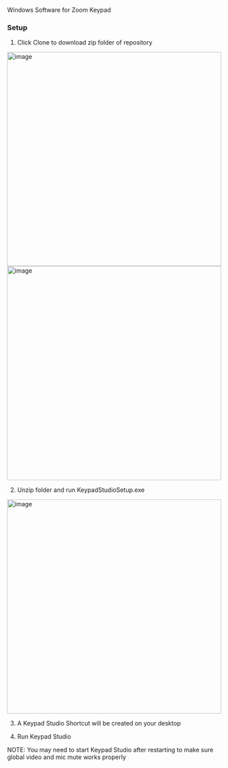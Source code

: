 Windows Software for Zoom Keypad

### Setup

1. Click Clone to download zip folder of repository 

<img width="500" alt="image" src="https://github.com/kwalczuk/test/assets/44985287/63a98543-81ed-4ded-b8d1-1bb8fef5ed63">

<img width="500" alt="image" src="https://github.com/kwalczuk/test/assets/44985287/7341af0c-986d-47f1-8a24-86bb4dec1ef5">

2. Unzip folder and run KeypadStudioSetup.exe

<img width="500" alt="image" src="https://github.com/kwalczuk/Keypad-Studio-Software/assets/44985287/c895354e-da01-43ed-baa0-124928125cde">

3. A Keypad Studio Shortcut will be created on your desktop

4. Run Keypad Studio
   
NOTE: You may need to start Keypad Studio after restarting to make sure global video and mic mute works properly  
